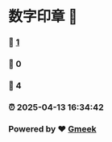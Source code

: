 # 数字印章 :link:   
### :page_facing_up: [1]( /tag.html) 
### :speech_balloon: 0 
### :hibiscus: 4 
### :alarm_clock: 2025-04-13 16:34:42 
### Powered by :heart: [Gmeek](https://github.com/Meekdai/Gmeek)
